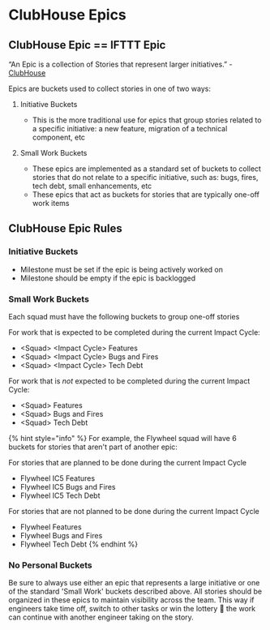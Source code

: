 # ClubHouse Epics

## ClubHouse Epic == IFTTT Epic

“An Epic is a collection of Stories that represent larger initiatives.” - [ClubHouse](https://help.clubhouse.io/hc/en-us/articles/360017524632-What-is-an-Epic-#:~:text=An%20Epic%20is%20a%20collection,cross%2Dfunctional%20teams%20to%20collaborate.)

Epics are buckets used to collect stories in one of two ways:

1. Initiative Buckets

   * This is the more traditional use for epics that group stories related to a specific initiative: a new feature, migration of a technical component, etc

2. Small Work Buckets
   * These epics are implemented as a standard set of buckets to collect stories that do not relate to a specific initiative, such as: bugs, fires, tech debt, small enhancements, etc
   * These epics that act as buckets for stories that are typically one-off work items

## ClubHouse Epic Rules

### Initiative Buckets

* Milestone must be set if the epic is being actively worked on
* Milestone should be empty if the epic is backlogged

### Small Work Buckets

Each squad must have the following buckets to group one-off stories

For work that is expected to be completed during the current Impact Cycle:

* &lt;Squad&gt; &lt;Impact Cycle&gt; Features
* &lt;Squad&gt; &lt;Impact Cycle&gt; Bugs and Fires
* &lt;Squad&gt; &lt;Impact Cycle&gt; Tech Debt

For work that is _not_ expected to be completed during the current Impact Cycle:

* &lt;Squad&gt; Features
* &lt;Squad&gt; Bugs and Fires
* &lt;Squad&gt; Tech Debt

{% hint style="info" %}
For example, the Flywheel squad will have 6 buckets for stories that aren't part of another epic:

For stories that are planned to be done during the current Impact Cycle

* Flywheel IC5 Features
* Flywheel IC5 Bugs and Fires
* Flywheel IC5 Tech Debt

For stories that are not planned to be done during the current Impact Cycle

* Flywheel Features
* Flywheel Bugs and Fires
* Flywheel Tech Debt
{% endhint %}

### No Personal Buckets

Be sure to always use either an epic that represents a large initiative or one of the standard 'Small Work' buckets described above. All stories should be organized in these epics to maintain visibility across the team. This way if engineers take time off, switch to other tasks or win the lottery 🌴 the work can continue with another engineer taking on the story.

